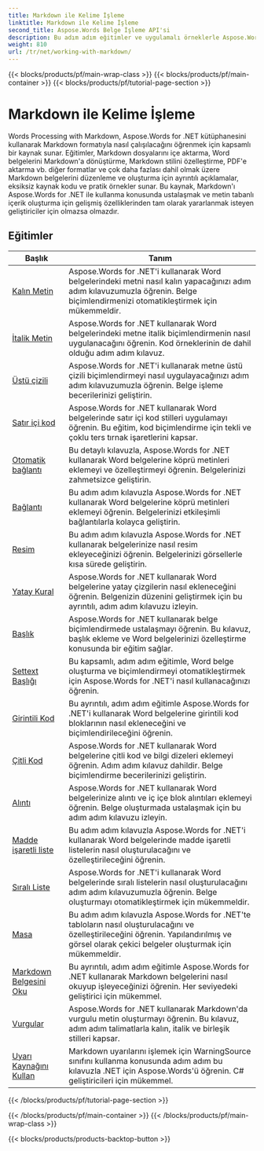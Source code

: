 ```yaml
---
title: Markdown ile Kelime İşleme
linktitle: Markdown ile Kelime İşleme
second_title: Aspose.Words Belge İşleme API'si
description: Bu adım adım eğitimler ve uygulamalı örneklerle Aspose.Words for .NET'i kullanarak Word belgelerinde Markdown sözdizimiyle nasıl çalışacağınızı öğrenin.
weight: 810
url: /tr/net/working-with-markdown/
---
```


{{< blocks/products/pf/main-wrap-class >}}
{{< blocks/products/pf/main-container >}}
{{< blocks/products/pf/tutorial-page-section >}}

# Markdown ile Kelime İşleme


Words Processing with Markdown, Aspose.Words for .NET kütüphanesini kullanarak Markdown formatıyla nasıl çalışılacağını öğrenmek için kapsamlı bir kaynak sunar. Eğitimler, Markdown dosyalarını içe aktarma, Word belgelerini Markdown'a dönüştürme, Markdown stilini özelleştirme, PDF'e aktarma vb. diğer formatlar ve çok daha fazlası dahil olmak üzere Markdown belgelerini düzenleme ve oluşturma için ayrıntılı açıklamalar, eksiksiz kaynak kodu ve pratik örnekler sunar. Bu kaynak, Markdown'ı Aspose.Words for .NET ile kullanma konusunda ustalaşmak ve metin tabanlı içerik oluşturma için gelişmiş özelliklerinden tam olarak yararlanmak isteyen geliştiriciler için olmazsa olmazdır.

 ## Eğitimler
| Başlık | Tanım |
| --- | --- |
| [Kalın Metin](./bold-text/) | Aspose.Words for .NET'i kullanarak Word belgelerindeki metni nasıl kalın yapacağınızı adım adım kılavuzumuzla öğrenin. Belge biçimlendirmenizi otomatikleştirmek için mükemmeldir. |
| [İtalik Metin](./italic-text/) | Aspose.Words for .NET kullanarak Word belgelerindeki metne italik biçimlendirmenin nasıl uygulanacağını öğrenin. Kod örneklerinin de dahil olduğu adım adım kılavuz. |
| [Üstü çizili](./strikethrough/) | Aspose.Words for .NET'i kullanarak metne üstü çizili biçimlendirmeyi nasıl uygulayacağınızı adım adım kılavuzumuzla öğrenin. Belge işleme becerilerinizi geliştirin. |
| [Satır içi kod](./inline-code/) | Aspose.Words for .NET kullanarak Word belgelerinde satır içi kod stilleri uygulamayı öğrenin. Bu eğitim, kod biçimlendirme için tekli ve çoklu ters tırnak işaretlerini kapsar. |
| [Otomatik bağlantı](./autolink/) | Bu detaylı kılavuzla, Aspose.Words for .NET kullanarak Word belgelerine köprü metinleri eklemeyi ve özelleştirmeyi öğrenin. Belgelerinizi zahmetsizce geliştirin. |
| [Bağlantı](./link/) | Bu adım adım kılavuzla Aspose.Words for .NET kullanarak Word belgelerine köprü metinleri eklemeyi öğrenin. Belgelerinizi etkileşimli bağlantılarla kolayca geliştirin. |
| [Resim](./image/) | Bu adım adım kılavuzla Aspose.Words for .NET kullanarak belgelerinize nasıl resim ekleyeceğinizi öğrenin. Belgelerinizi görsellerle kısa sürede geliştirin. |
| [Yatay Kural](./horizontal-rule/) | Aspose.Words for .NET kullanarak Word belgelerine yatay çizgilerin nasıl ekleneceğini öğrenin. Belgenizin düzenini geliştirmek için bu ayrıntılı, adım adım kılavuzu izleyin. |
| [Başlık](./heading/) | Aspose.Words for .NET kullanarak belge biçimlendirmede ustalaşmayı öğrenin. Bu kılavuz, başlık ekleme ve Word belgelerinizi özelleştirme konusunda bir eğitim sağlar. |
| [Settext Başlığı](./setext-heading/) | Bu kapsamlı, adım adım eğitimle, Word belge oluşturma ve biçimlendirmeyi otomatikleştirmek için Aspose.Words for .NET'i nasıl kullanacağınızı öğrenin. |
| [Girintili Kod](./indented-code/) | Bu ayrıntılı, adım adım eğitimle Aspose.Words for .NET'i kullanarak Word belgelerine girintili kod bloklarının nasıl ekleneceğini ve biçimlendirileceğini öğrenin. |
| [Çitli Kod](./fenced-code/) | Aspose.Words for .NET kullanarak Word belgelerine çitli kod ve bilgi dizeleri eklemeyi öğrenin. Adım adım kılavuz dahildir. Belge biçimlendirme becerilerinizi geliştirin. |
| [Alıntı](./quote/) | Aspose.Words for .NET kullanarak Word belgelerinize alıntı ve iç içe blok alıntıları eklemeyi öğrenin. Belge oluşturmada ustalaşmak için bu adım adım kılavuzu izleyin. |
| [Madde işaretli liste](./bulleted-list/) | Bu adım adım kılavuzla Aspose.Words for .NET'i kullanarak Word belgelerinde madde işaretli listelerin nasıl oluşturulacağını ve özelleştirileceğini öğrenin. |
| [Sıralı Liste](./ordered-list/) | Aspose.Words for .NET'i kullanarak Word belgelerinde sıralı listelerin nasıl oluşturulacağını adım adım kılavuzumuzla öğrenin. Belge oluşturmayı otomatikleştirmek için mükemmeldir. |
| [Masa](./table/) | Bu adım adım kılavuzla Aspose.Words for .NET'te tabloların nasıl oluşturulacağını ve özelleştirileceğini öğrenin. Yapılandırılmış ve görsel olarak çekici belgeler oluşturmak için mükemmeldir. |
| [Markdown Belgesini Oku](./read-markdown-document/) | Bu ayrıntılı, adım adım eğitimle Aspose.Words for .NET kullanarak Markdown belgelerini nasıl okuyup işleyeceğinizi öğrenin. Her seviyedeki geliştirici için mükemmel. |
| [Vurgular](./emphases/) | Aspose.Words for .NET kullanarak Markdown'da vurgulu metin oluşturmayı öğrenin. Bu kılavuz, adım adım talimatlarla kalın, italik ve birleşik stilleri kapsar. |
| [Uyarı Kaynağını Kullan](./use-warning-source/) | Markdown uyarılarını işlemek için WarningSource sınıfını kullanma konusunda adım adım bu kılavuzla .NET için Aspose.Words'ü öğrenin. C# geliştiricileri için mükemmel. |
{{< /blocks/products/pf/tutorial-page-section >}}

{{< /blocks/products/pf/main-container >}}
{{< /blocks/products/pf/main-wrap-class >}}

{{< blocks/products/products-backtop-button >}}
